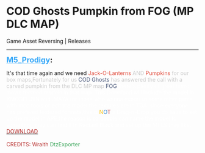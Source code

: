 # COD Ghosts Pumpkin from FOG (MP DLC MAP)
Game Asset Reversing | Releases

---
<strong style="font-size: 1.4em;"><span style="text-decoration: underline;text-decoration-color: #34a7f9;"><span style="color:#34a7f9;">M5_Prodigy</span></span>:</strong>

<p>It&#39;s that time again and we need <span style="color:rgb(226, 80, 65);">Jack-O-Lanterns </span><span style="color:rgb(204, 204, 204);">AND </span><span style="color:rgb(226, 80, 65);">Pumpkins </span><span style="color:#cccccc;">for our box maps,Fortunately for us </span><span style="color:rgb(71, 85, 119);">COD Ghosts </span><span style="color:#cccccc;">has answered the call with a carved pumpkin from the DLC MP map </span><span style="color:rgb(71, 85, 119);">FOG </span><span style="color:#ffffff;">there&#39;s plenty of great horror movie themed models in that map. This Download will include the model in XMODEL.BIN and .MAYA for those who wanna export to some other game with mod tools or edit the model,the textures are in TGA. since everyone has prefered textured formats,this is </span><span style="color:rgb(250, 197, 28);">N</span><span style="color:rgb(44, 130, 201);">O</span><span style="color:rgb(184, 49, 47);">T </span><span style="color:#ffffff;">a Drag-n-Drop you do have to set up the model in APE,the reason is so people can name the model to something they can find it in Radiant Black and set up the MTLS they like. </span><a href="https://mega.nz/#!VMpDFSCL!IBU-sRWqJVmwKaN_nReOyuc0rOwDA3FsRxQJ2Ei6Gfo"><span style="color:rgb(184, 49, 47);">DOWNLOAD</span></a><br /><br /><span style="color:rgb(184, 49, 47);">CREDITS: Wraith </span><span style="color:rgb(65, 168, 95);">DtzExporter</span></p>
